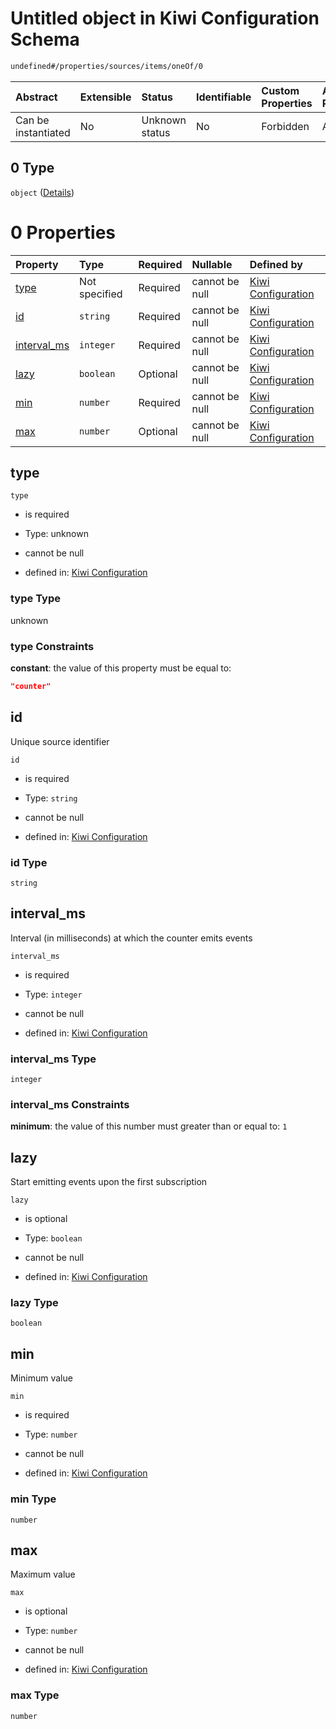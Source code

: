 # Untitled object in Kiwi Configuration Schema

```txt
undefined#/properties/sources/items/oneOf/0
```



| Abstract            | Extensible | Status         | Identifiable | Custom Properties | Additional Properties | Access Restrictions | Defined In                                                                      |
| :------------------ | :--------- | :------------- | :----------- | :---------------- | :-------------------- | :------------------ | :------------------------------------------------------------------------------ |
| Can be instantiated | No         | Unknown status | No           | Forbidden         | Allowed               | none                | [configuration.schema.json\*](configuration.schema.json "open original schema") |

## 0 Type

`object` ([Details](configuration-properties-sources-items-oneof-0.md))

# 0 Properties

| Property                     | Type          | Required | Nullable       | Defined by                                                                                                                                                          |
| :--------------------------- | :------------ | :------- | :------------- | :------------------------------------------------------------------------------------------------------------------------------------------------------------------ |
| [type](#type)                | Not specified | Required | cannot be null | [Kiwi Configuration](configuration-properties-sources-items-oneof-0-properties-type.md "undefined#/properties/sources/items/oneOf/0/properties/type")               |
| [id](#id)                    | `string`      | Required | cannot be null | [Kiwi Configuration](configuration-properties-sources-items-oneof-0-properties-id.md "undefined#/properties/sources/items/oneOf/0/properties/id")                   |
| [interval\_ms](#interval_ms) | `integer`     | Required | cannot be null | [Kiwi Configuration](configuration-properties-sources-items-oneof-0-properties-interval_ms.md "undefined#/properties/sources/items/oneOf/0/properties/interval_ms") |
| [lazy](#lazy)                | `boolean`     | Optional | cannot be null | [Kiwi Configuration](configuration-properties-sources-items-oneof-0-properties-lazy.md "undefined#/properties/sources/items/oneOf/0/properties/lazy")               |
| [min](#min)                  | `number`      | Required | cannot be null | [Kiwi Configuration](configuration-properties-sources-items-oneof-0-properties-min.md "undefined#/properties/sources/items/oneOf/0/properties/min")                 |
| [max](#max)                  | `number`      | Optional | cannot be null | [Kiwi Configuration](configuration-properties-sources-items-oneof-0-properties-max.md "undefined#/properties/sources/items/oneOf/0/properties/max")                 |

## type



`type`

*   is required

*   Type: unknown

*   cannot be null

*   defined in: [Kiwi Configuration](configuration-properties-sources-items-oneof-0-properties-type.md "undefined#/properties/sources/items/oneOf/0/properties/type")

### type Type

unknown

### type Constraints

**constant**: the value of this property must be equal to:

```json
"counter"
```

## id

Unique source identifier

`id`

*   is required

*   Type: `string`

*   cannot be null

*   defined in: [Kiwi Configuration](configuration-properties-sources-items-oneof-0-properties-id.md "undefined#/properties/sources/items/oneOf/0/properties/id")

### id Type

`string`

## interval\_ms

Interval (in milliseconds) at which the counter emits events

`interval_ms`

*   is required

*   Type: `integer`

*   cannot be null

*   defined in: [Kiwi Configuration](configuration-properties-sources-items-oneof-0-properties-interval_ms.md "undefined#/properties/sources/items/oneOf/0/properties/interval_ms")

### interval\_ms Type

`integer`

### interval\_ms Constraints

**minimum**: the value of this number must greater than or equal to: `1`

## lazy

Start emitting events upon the first subscription

`lazy`

*   is optional

*   Type: `boolean`

*   cannot be null

*   defined in: [Kiwi Configuration](configuration-properties-sources-items-oneof-0-properties-lazy.md "undefined#/properties/sources/items/oneOf/0/properties/lazy")

### lazy Type

`boolean`

## min

Minimum value

`min`

*   is required

*   Type: `number`

*   cannot be null

*   defined in: [Kiwi Configuration](configuration-properties-sources-items-oneof-0-properties-min.md "undefined#/properties/sources/items/oneOf/0/properties/min")

### min Type

`number`

## max

Maximum value

`max`

*   is optional

*   Type: `number`

*   cannot be null

*   defined in: [Kiwi Configuration](configuration-properties-sources-items-oneof-0-properties-max.md "undefined#/properties/sources/items/oneOf/0/properties/max")

### max Type

`number`
